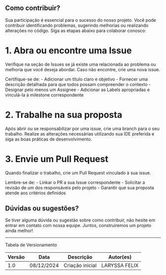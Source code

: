 ## Como contribuir?

Sua participação é essencial para o sucesso do nosso projeto. Você pode contribuir identificando problemas, sugerindo melhorias ou realizando alterações no código. Siga as etapas abaixo para colaborar conosco:

# 1. Abra ou encontre uma Issue
Verifique na seção de Issues se já existe uma relacionada ao problema ou melhoria que você deseja abordar.
Caso não encontre, crie uma nova issue. 

Certifique-se de:
    - Adicionar um título claro e objetivo
    - Fornecer uma descrição detalhada para que todos possam compreender o contexto
    - Designar pelo menos um Assignee
    - Adicionar as Labels apropriadas e vinculá-la à milestone correspondente

# 2. Trabalhe na sua proposta
Após abrir ou se responsabilizar por uma issue, crie uma branch para o seu trabalho.
Realize as alterações necessárias utilizando sua IDE preferida e siga as boas práticas de desenvolvimento.

# 3. Envie um Pull Request
Quando finalizar o trabalho, crie um Pull Request vinculado à sua issue.

Lembre-se de:
    - Linkar o PR a sua Issue correspondente
    - Solicitar a revisão de um dos responsáveis pelo projeto
    - Garantir que sua proposta atende aos critérios definidos

## Dúvidas ou sugestões?

Se tiver alguma dúvida ou sugestão sobre como contribuir, não hesite em entrar em contato com nossa equipe. Juntos, construiremos um projeto ainda melhor!

---

Tabela de Versionamento

| Versão | Data       | Descrição                                                     | Autor(es)        |
|--------|------------|---------------------------------------------------------------|------------------|
| 1.0    | 08/12/2024 | Criação inicial                       | LARYSSA FELIX |